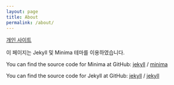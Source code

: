 ```yaml
---
layout: page
title: About
permalink: /about/
---
```



[개인 사이트](https://snooey.net)


이 페이지는 Jekyll 및 Minima 테마를 이용하였습니다.

You can find the source code for Minima at GitHub:
[jekyll][jekyll-organization] /
[minima](https://github.com/jekyll/minima)

You can find the source code for Jekyll at GitHub:
[jekyll][jekyll-organization] /
[jekyll](https://github.com/jekyll/jekyll)


[jekyll-organization]: https://github.com/jekyll
